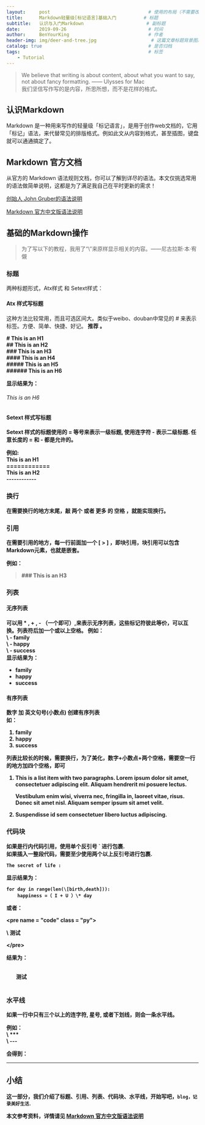 ```yaml
---
layout:     post                                    # 使用的布局（不需要改）
title:      Markdown轻量级[标记语言]基础入门          # 标题 
subtitle:   认识与入门Markdown                       # 副标题
date:       2019-09-26                              # 时间
author:     BenYourKing                             # 作者
header-img: img/deer-and-tree.jpg                    # 这篇文章标题背景图片
catalog: true                                       # 是否归档
tags:                                               # 标签
    - Tutorial
---
```



> We believe that writing is about content, about what you want to say,     
> not about fancy formatting. —— Ulysses for Mac      
> 我们坚信写作写的是内容，所思所想，而不是花样的格式。     


## 认识Markdown

Markdown 是一种用来写作的轻量级「标记语言」，是用于创作web文档的，它用「标记」语法，来代替常见的排版格式。例如此文从内容到格式，甚至插图，键盘就可以通通搞定了。

## Markdown 官方文档

从官方的 Markdown 语法规则文档，你可以了解到详尽的语法。本文仅挑选常用的语法做简单说明，这都是为了满足我自己在平时更新的需求！


[创始人 John Gruber的语法说明](https://daringfireball.net/projects/markdown/syntax)


[Markdown 官方中文版语法说明](https://markdown-zh.readthedocs.io/en/latest/)

## 基础的Markdown操作

>为了写以下的教程，我用了“\”来原样显示相关的内容。——尼古拉斯·本·宥儭

### 标题
两种标题形式，Atx样式 和 Setext样式：

#### Atx    样式写标题
这种方法比较常用，而且可选区间大。类似于weibo、douban中常见的 \# 来表示标签。方便、简单、快捷、好记。<strong> 推荐 。

\#         This is an H1      
\##        This is an H2      
\###       This is an H3     
\####      This is an H4    
\#####     This is an H5      
\######    This is an H6       
        
显示结果为：      

###### This is an H6

#### Setext 样式写标题

Setext 样式的标题使用的 \= 等号来表示一级标题, 使用连字符 \- 表示二级标题. 任意长度的 \= 和 \- 都是允许的。         

例如:      
This is an H1     
\============     
This is an H2    
\------------


### 换行

在需要换行的地方末尾，敲 两个 或者 更多 的 <strong>空格</strong> ，就能实现换行。    

### 引用

在需要引用的地方，每一行前面加一个 \[ > ]  ，即块引用，<strong>块引用可以包含Markdown元素</strong>，也就是嵌套。
               
例如：             
                
>    \### This is an H3         

### 列表      
           
#### 无序列表       

可以用 \* ,  \+ , \- （一个即可）,来表示无序列表，这些标记符彼此等价，可以互换。列表符后加一个或以上空格。
例如：   
\ -  family           
\ -  happy            
\ -  success                         
显示结果为：                  
-  family     
-  happy     
-  success      

#### 有序列表
         
数字 加 英文句号(小数点) 创建有序列表                   
如：
1.  family       
2.  happy        
3.  success        

列表比较长的时候，需要换行，为了美化，数字+小数点+两个空格，需要空一行的地方加四个空格，即可
                         
1.  This is a list item with two paragraphs. Lorem ipsum dolor 
    sit amet, consectetuer adipiscing elit. Aliquam hendrerit
    mi posuere lectus.

    Vestibulum enim wisi, viverra nec, fringilla in, laoreet
    vitae, risus. Donec sit amet nisl. Aliquam semper ipsum
    sit amet velit.

2.  Suspendisse id sem consectetuer libero luctus adipiscing.


### 代码块
            
如果是行内代码引用，使用单个反引号  \` 进行包裹.          
如果插入一整段代码，需要至少使用两个以上反引号进行包裹.         
              
             
`The secret of life : `            


显示结果为：
              
```    
for day in range(len(\[birth,death])):
    happiness =（ I + U ）\* day
```
            
或者：          

\<pre name = "code" class = "py">

\   测试
   
\</pre>      
           
结果为：        

<pre name = "code" class = "py">

   测试
   
</pre>  
                 
                 
### 水平线       
    
如果一行中只有三个以上的连字符, 星号, 或者下划线，则会一条水平线。

例如：      
\ ***           
\ ---
          
会得到：       

***


## 小结

这一部分，我们介绍了**标题、引用、列表、代码块、水平线**，开始写吧，`blog，记录美好生活`.

本文参考资料，详情请见 [Markdown 官方中文版语法说明](https://markdown-zh.readthedocs.io/en/latest/)


